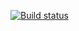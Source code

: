 [![Build status](https://ci.appveyor.com/api/projects/status/mjlrih6j723k08my?svg=true)](https://ci.appveyor.com/project/TigayMaksim/test-auto)